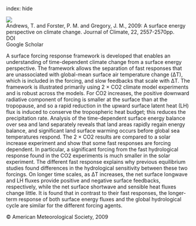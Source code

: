 index: hide

<div class="Citation">
    <div class="Citation-thumb CitationThumb-linked"  data-href="https://doi.org/10.1175/2008jcli2759.1">
      <img src="https://static.claimspace.cloud/climate-study-static/refs/thumbs/7/Andrews_et_al_2009-thumb.png" />
    </div>

  <div class="Citation-body">
    <div class="Citation-text">Andrews, T. and Forster, P. M. and Gregory, J. M., 2009: A surface energy perspective on climate change. <span class="Article-journal">Journal of Climate, </span><span class="Article-volume">22, </span>2557-2570pp.</div>
    <div class="Citation-links">
      <div class="CitationLink" data-href="https://doi.org/10.1175/2008jcli2759.1">
        <div class="CitationLink-icon CitationLink-Doi"></div>
        <div class="CitationLink-text">DOI</div>
      </div>
      <div class="CitationLink" data-href="https://scholar.google.com/scholar?q=10.1175/2008jcli2759.1">
        <div class="CitationLink-icon CitationLink-Scholar"></div>
        <div class="CitationLink-text">Google Scholar</div>
      </div>
    </div>
  </div>
</div>

A surface forcing response framework is developed that enables an understanding of time-dependent climate change from a surface energy perspective. The framework allows the separation of fast responses that are unassociated with global-mean surface air temperature change (ΔT), which is included in the forcing, and slow feedbacks that scale with ΔT. The framework is illustrated primarily using 2 × CO2 climate model experiments and is robust across the models. For CO2 increases, the positive downward radiative component of forcing is smaller at the surface than at the tropopause, and so a rapid reduction in the upward surface latent heat (LH) flux is induced to conserve the tropospheric heat budget; this reduces the precipitation rate. Analysis of the time-dependent surface energy balance over sea and land separately reveals that land areas rapidly regain energy balance, and significant land surface warming occurs before global sea temperatures respond. The 2 × CO2 results are compared to a solar increase experiment and show that some fast responses are forcing dependent. In particular, a significant forcing from the fast hydrological response found in the CO2 experiments is much smaller in the solar experiment. The different fast response explains why previous equilibrium studies found differences in the hydrological sensitivity between these two forcings. On longer time scales, as ΔT increases, the net surface longwave and LH fluxes provide positive and negative surface feedbacks, respectively, while the net surface shortwave and sensible heat fluxes change little. It is found that in contrast to their fast responses, the longer-term response of both surface energy fluxes and the global hydrological cycle are similar for the different forcing agents.

<div class="Citation-copy">
&copy; American Meteorological Society, 2009
</div>